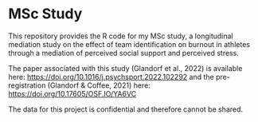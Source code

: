 # MSc Study
This repository provides the R code for my MSc study, a longitudinal mediation study on the effect of team identification on burnout in athletes through a mediation of perceived social support and perceived stress.

The paper associated with this study (Glandorf et al., 2022) is available here: https://doi.org/10.1016/j.psychsport.2022.102292 and the pre-registration (Glandorf & Coffee, 2021) here: https://doi.org/10.17605/OSF.IO/YA6VC

The data for this project is confidential and therefore cannot be shared.
